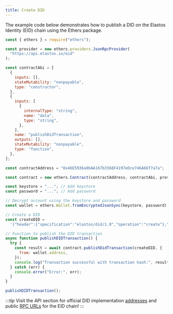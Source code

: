 ```yaml
---
title: Create DID
---
```


The example code below demonstrates how to publish a DID on the Elastos Identity (EID) chain using the Ethers package.

<!-- Alternatively, since DID functionality is built directly into the EID at the virtual machine level, developers can  -->

```js
const { ethers } = require("ethers");

const provider = new ethers.providers.JsonRpcProvider(
  "https://api.elastos.io/eid"
);

const contractAbi = [
  {
    inputs: [],
    stateMutability: "nonpayable",
    type: "constructor",
  },
  {
    inputs: [
      {
        internalType: "string",
        name: "data",
        type: "string",
      },
    ],
    name: "publishDidTransaction",
    outputs: [],
    stateMutability: "nonpayable",
    type: "function",
  },
];

const contractAddress = "0x46E5936a9bAA167b3368F4197eDce746A66f7a7a";

const contract = new ethers.Contract(contractAddress, contractAbi, provider);

const keystore = "..."; // Add keystore
const password = "..."; // Add password

// Decrypt account using the keystore and password
const wallet = ethers.Wallet.fromEncryptedJsonSync(keystore, password);

// Create a DID
const createDID =
  '{"header":{"specification":"elastos/did/1.0","operation":"create"},"payload":"..."}'; // Add DID payload

// Function to publish the DID transaction
async function publishDIDTransaction() {
  try {
    const result = await contract.publishDidTransaction(createDID, {
      from: wallet.address,
    });
    console.log("Transaction successful with transaction hash:", result.hash);
  } catch (err) {
    console.error("Error:", err);
  }
}

publishDIDTransaction();
```

:::tip
Visit the API section for official DID implementation [addresses](/api/contracts) and public [RPC URLs](/api/providers) for the EID chain!
:::
